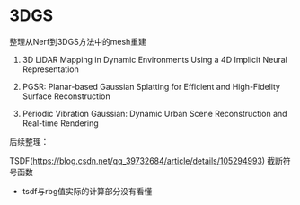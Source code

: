 # 3DGS

整理从Nerf到3DGS方法中的mesh重建

1. 3D LiDAR Mapping in Dynamic Environments Using a 4D Implicit Neural Representation

2. PGSR: Planar-based Gaussian Splatting for Efficient and High-Fidelity Surface Reconstruction
3. Periodic Vibration Gaussian: Dynamic Urban Scene Reconstruction and Real-time Rendering

后续整理：

TSDF(https://blog.csdn.net/qq_39732684/article/details/105294993) 截断符号函数

- tsdf与rbg值实际的计算部分没有看懂